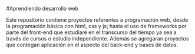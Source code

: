 #Aprendiendo desarrollo web

Este repositorio contiene proyectos referentes a programación web, desde la programación básica con html, css y js; hasta el uso de frameworks por parte del front-end que estudiaré en el transcurso del tiempo ya sea a través de cursos o estudio independiente. Además se agregaran proyectos que contegan aplicación en el aspecto del back-end y bases de datos.

